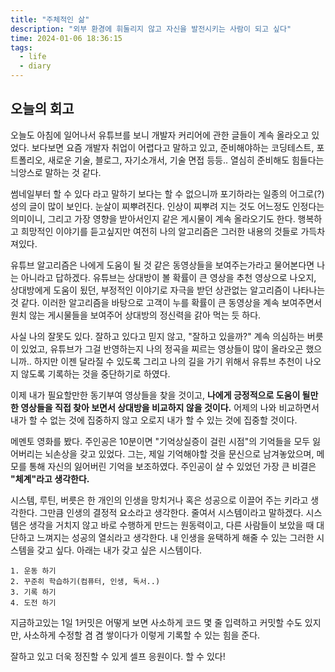 ```yaml
---
title: "주체적인 삶"
description: "외부 환경에 휘둘리지 않고 자신을 발전시키는 사람이 되고 싶다"
time: 2024-01-06 18:36:15
tags:
  - life
  - diary
---
```


## 오늘의 회고

오늘도 아침에 일어나서 유튜브를 보니 개발자 커리어에 관한 글들이 계속 올라오고 있었다. 보다보면 요즘 개발자 취업이 어렵다고 말하고 있고, 준비해야하는 코딩테스트, 포트폴리오, 새로운 기술, 블로그, 자기소개서, 기술 면접 등등.. 열심히 준비해도 힘들다는 늬앙스로 말하는 것 같다.

썸네일부터 할 수 있다 라고 말하기 보다는 할 수 없으니까 포기하라는 일종의 어그로(?)성의 글이 많이 보인다. 눈살이 찌뿌려진다. 인상이 찌뿌려 지는 것도 어느정도 인정다는 의미이니, 그리고 가장 영향을 받아서인지 같은 게시물이 계속 올라오기도 한다. 행복하고 희망적인 이야기를 듣고싶지만 여전히 나의 알고리즘은 그러한 내용의 것들로 가득차져있다.

유튜브 알고리즘은 나에게 도움이 될 것 같은 동영상들을 보여주는가라고 물어본다면 나는 아니라고 답하겠다. 유튜브는 상대방이 볼 확률이 큰 영상을 추천 영상으로 나오지, 상대방에게 도움이 됬던, 부정적인 이야기로 자극을 받던 상관없는 알고리즘이 나타나는 것 같다. 이러한 알고리즘을 바탕으로 고객이 누를 확률이 큰 동영상을 계속 보여주면서 원치 않는 게시물들을 보여주어 상대방의 정신력을 갉아 먹는 듯 하다.

사실 나의 잘못도 있다. 잘하고 있다고 믿지 않고, "잘하고 있을까?" 계속 의심하는 버릇이 있었고, 유튜브가 그걸 반영하는지 나의 정곡을 찌르는 영상들이 많이 올라오곤 했으니까.. 하지만 이젠 달라질 수 있도록 그리고 나의 길을 가기 위해서 유튜브 추천이 나오지 않도록 기록하는 것을 중단하기로 하였다.

이제 내가 필요할만한 동기부여 영상들을 찾을 것이고, **나에게 긍정적으로 도움이 될만한 영상들을 직접 찾아 보면서 상대방을 비교하지 않을 것이다.** 어제의 나와 비교하면서 내가 할 수 없는 것에 집중하지 않고 오로지 내가 할 수 있는 것에 집중할 것이다.

메멘토 영화를 봤다. 주인공은 10분이면 "기억상실증이 걸린 시점"의 기억들을 모두 잃어버리는 뇌손상을 갖고 있었다. 그는, 제일 기억해야할 것을 문신으로 남겨놓았으며, 메모를 통해 자신의 잃어버린 기억을 보조하였다. 주인공이 살 수 있었던 가장 큰 비결은 **"체계"라고 생각한다.**

시스템, 루틴, 버릇은 한 개인의 인생을 망치거나 혹은 성공으로 이끌어 주는 키라고 생각한다. 그만큼 인생의 결정적 요소라고 생각한다. 줄여서 시스템이라고 말하겠다. 시스템은 생각을 거치지 않고 바로 수행하게 만드는 원동력이고, 다른 사람들이 보았을 때 대단하고 느껴지는 성공의 열쇠라고 생각한다. 내 인생을 윤택하게 해줄 수 있는 그러한 시스템을 갖고 싶다. 아래는 내가 갖고 싶은 시스템이다.

```
1. 운동 하기
2. 꾸준히 학습하기(컴퓨터, 인생, 독서..)
3. 기록 하기
4. 도전 하기
```

지금하고있는 1일 1커밋은 어떻게 보면 사소하게 코드 몇 줄 입력하고 커밋할 수도 있지만, 사소하게 수정할 겸 겸 쌓이다가 이렇게 기록할 수 있는 힘을 준다.

잘하고 있고 더욱 정진할 수 있게 셀프 응원이다. 할 수 있다!
